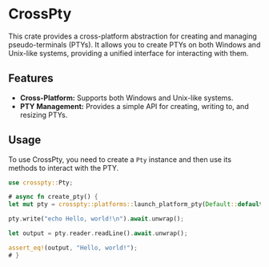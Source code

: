 # CrossPty

This crate provides a cross-platform abstraction for creating and managing pseudo-terminals (PTYs). It allows you to create PTYs on both Windows and Unix-like systems, providing a unified interface for interacting with them.

## Features

- **Cross-Platform:** Supports both Windows and Unix-like systems.
- **PTY Management:** Provides a simple API for creating, writing to, and resizing PTYs.

## Usage

To use CrossPty, you need to create a `Pty` instance and then use its methods to interact with the PTY.

```rust
use crosspty::Pty;

# async fn create_pty() {
let mut pty = crosspty::platforms::launch_platform_pty(Default::default()).unwrap();

pty.write("echo Hello, world!\n").await.unwrap();

let output = pty.reader.readLine().await.unwrap();

assert_eq!(output, "Hello, world!");
# }
```

```